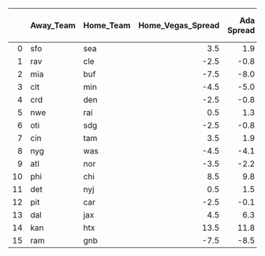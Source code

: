 |    | Away_Team   | Home_Team   |   Home_Vegas_Spread |   Ada Spread |   XgBoost Spread |   Average Predicted Spread | Ada Pick   | XgBoost Pick   | Same Pick?   | Average Pick   |
|---:|:------------|:------------|--------------------:|-------------:|-----------------:|---------------------------:|:-----------|:---------------|:-------------|:---------------|
|  0 | sfo         | sea         |                 3.5 |          1.9 |              2.7 |                        2.3 | sea        | sea            | Yes          | sea            |
|  1 | rav         | cle         |                -2.5 |         -0.8 |             -2.4 |                       -1.6 | rav        | rav            | Yes          | rav            |
|  2 | mia         | buf         |                -7.5 |         -8.0 |             -7.5 |                       -7.7 | buf        | mia            | No           | buf            |
|  3 | clt         | min         |                -4.5 |         -5.0 |             -3.9 |                       -4.4 | min        | clt            | No           | clt            |
|  4 | crd         | den         |                -2.5 |         -0.8 |             -2.0 |                       -1.4 | crd        | crd            | Yes          | crd            |
|  5 | nwe         | rai         |                 0.5 |          1.3 |             -0.3 |                        0.5 | nwe        | rai            | No           | rai            |
|  6 | oti         | sdg         |                -2.5 |         -0.8 |             -2.4 |                       -1.6 | oti        | oti            | Yes          | oti            |
|  7 | cin         | tam         |                 3.5 |          1.9 |              3.8 |                        2.9 | tam        | cin            | No           | tam            |
|  8 | nyg         | was         |                -4.5 |         -4.1 |             -5.3 |                       -4.7 | nyg        | was            | No           | was            |
|  9 | atl         | nor         |                -3.5 |         -2.2 |             -3.8 |                       -3.0 | atl        | nor            | No           | atl            |
| 10 | phi         | chi         |                 8.5 |          9.8 |              8.6 |                        9.2 | phi        | phi            | Yes          | phi            |
| 11 | det         | nyj         |                 0.5 |          1.5 |             -0.2 |                        0.6 | det        | nyj            | No           | det            |
| 12 | pit         | car         |                -2.5 |         -0.1 |             -2.6 |                       -1.4 | pit        | car            | No           | pit            |
| 13 | dal         | jax         |                 4.5 |          6.3 |              4.7 |                        5.5 | dal        | dal            | Yes          | dal            |
| 14 | kan         | htx         |                13.5 |         11.8 |             13.5 |                       12.7 | htx        | kan            | No           | htx            |
| 15 | ram         | gnb         |                -7.5 |         -8.5 |             -6.3 |                       -7.4 | gnb        | ram            | No           | ram            |
